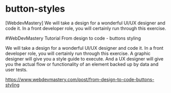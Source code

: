# button-styles
[WebdevMastery] We will take a design for a wonderful UI/UX designer and code it. In a front developer role, you will certainly run through this exercise.

#WebDevMastery Tutorial
From design to code - buttons styling

We will take a design for a wonderful UI/UX designer and code it. In a front developer role, you will certainly run through this exercise. A graphic designer will give you a style guide to execute. And a UX designer will give you the actual flow or functionality of an element backed up by data and user tests.

https://www.webdevmastery.com/post/from-design-to-code-buttons-styling